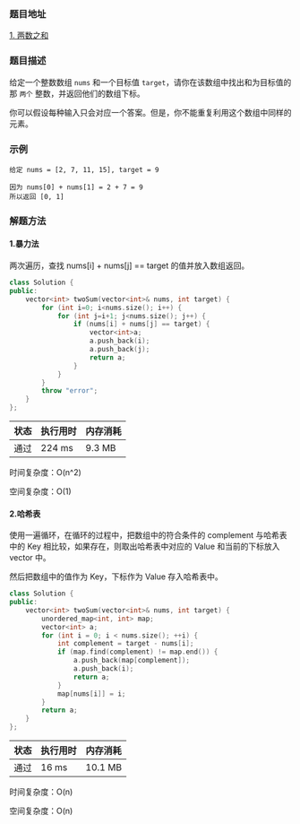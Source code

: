 ### 题目地址
[1. 两数之和](https://leetcode-cn.com/problems/two-sum/)
### 题目描述
给定一个整数数组 `nums` 和一个目标值 `target`，请你在该数组中找出和为目标值的那 `两个` 整数，并返回他们的数组下标。

你可以假设每种输入只会对应一个答案。但是，你不能重复利用这个数组中同样的元素。

### 示例
```
给定 nums = [2, 7, 11, 15], target = 9

因为 nums[0] + nums[1] = 2 + 7 = 9
所以返回 [0, 1]
```

### 解题方法
#### 1.暴力法
两次遍历，查找 nums[i] + nums[j] == target 的值并放入数组返回。

```C++
class Solution {
public:
    vector<int> twoSum(vector<int>& nums, int target) {
        for (int i=0; i<nums.size(); i++) {
            for (int j=i+1; j<nums.size(); j++) {
                if (nums[i] + nums[j] == target) {
                    vector<int>a;
                    a.push_back(i);
                    a.push_back(j);
                    return a;
                }
            }
        }
        throw "error";
    }
};
```

| 状态 | 执行用时 | 内存消耗 |
| --- | --- | --- |
| 通过 | 224 ms | 9.3 MB |

时间复杂度：O(n^2)

空间复杂度：O(1)

#### 2.哈希表
使用一遍循环，在循环的过程中，把数组中的符合条件的 complement 与哈希表中的 Key 相比较，如果存在，则取出哈希表中对应的 Value 和当前的下标放入 vector 中。

然后把数组中的值作为 Key，下标作为 Value 存入哈希表中。

```C++
class Solution {
public:
    vector<int> twoSum(vector<int>& nums, int target) {
        unordered_map<int, int> map;
        vector<int> a;
        for (int i = 0; i < nums.size(); ++i) {
            int complement = target - nums[i];
            if (map.find(complement) != map.end()) {
                a.push_back(map[complement]);
                a.push_back(i);
                return a;
            }
            map[nums[i]] = i;
        }
        return a;
    }
};
```
| 状态 | 执行用时 | 内存消耗 |
| --- | --- | --- |
| 通过 | 16 ms | 10.1 MB |

时间复杂度：O(n)

空间复杂度：O(n)
